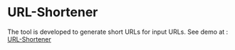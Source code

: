 # URL-Shortener

The tool is developed to generate short URLs for input URLs. 
See demo at : <a href="m-urlshortener.herokuapp.com" target="_blank">URL-Shortener</a>
